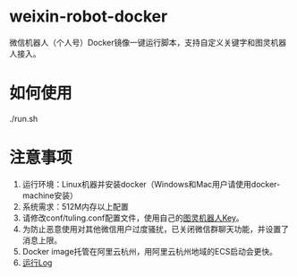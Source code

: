 # weixin-robot-docker
微信机器人（个人号）Docker镜像一键运行脚本，支持自定义关键字和图灵机器人接入。

# 如何使用
./run.sh

# 注意事项
1. 运行环境：Linux机器并安装docker（Windows和Mac用户请使用docker-machine安装）
2. 系统需求：512M内存以上配置
3. 请修改conf/tuling.conf配置文件，使用自己的[图灵机器人Key](http://www.tuling123.com/login.htm)。
4. 为防止恶意使用对其他微信用户过度骚扰，已关闭微信群聊天功能，并设置了消息上限。
5. Docker image托管在阿里云杭州，用阿里云杭州地域的ECS启动会更快。
6. [运行Log](https://github.com/wuhx/weixin-robot-docker/blob/master/conf/weixin-robot.log)
